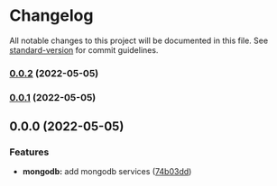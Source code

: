 # Changelog

All notable changes to this project will be documented in this file. See [standard-version](https://github.com/conventional-changelog/standard-version) for commit guidelines.

### [0.0.2](https://github.com/moonlitworks/persist/compare/v0.0.1...v0.0.2) (2022-05-05)

### [0.0.1](https://github.com/moonlitworks/persist/compare/v0.0.0...v0.0.1) (2022-05-05)

## 0.0.0 (2022-05-05)


### Features

* **mongodb:** add mongodb services ([74b03dd](https://github.com/moonlitworks/persist/commit/74b03dd02dc01e26e0bbc0dd4194625519c1c0c9))
